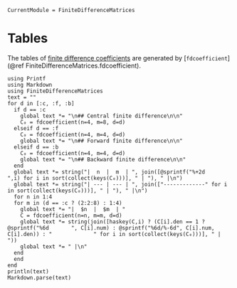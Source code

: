 ```@meta
CurrentModule = FiniteDifferenceMatrices
```

# Tables

The tables of [finite difference coefficients](https://en.wikipedia.org/wiki/Finite_difference_coefficient) are generated by [`fdcoefficient`](@ref FiniteDifferenceMatrices.fdcoefficient).

```@eval
using Printf
using Markdown
using FiniteDifferenceMatrices
text = ""
for d in [:c, :f, :b]
  if d == :c
    global text *= "\n## Central finite difference\n\n"
    C₀ = fdcoefficient(n=4, m=8, d=d)
  elseif d == :f
    C₀ = fdcoefficient(n=4, m=4, d=d)
    global text *= "\n## Forward finite difference\n\n"
  elseif d == :b
    C₀ = fdcoefficient(n=4, m=4, d=d)
    global text *= "\n## Backward finite difference\n\n"
  end
  global text *= string("|  n  |  m  | ", join([@sprintf("%+2d           ",i) for i in sort(collect(keys(C₀)))], " | "), " |\n")
  global text *= string("| --- | --- | ", join(["-------------" for i in sort(collect(keys(C₀)))], " | "), " |\n")
  for n in 1:4
  for m in (d == :c ? (2:2:8) : 1:4)
    global text *= "|  $n  |  $m  | "
    C = fdcoefficient(n=n, m=m, d=d)
    global text *= string(join([haskey(C,i) ? (C[i].den == 1 ? @sprintf("%6d       ", C[i].num) : @sprintf("%6d/%-6d", C[i].num, C[i].den)) : "             " for i in sort(collect(keys(C₀)))], " | "))
    global text *= " |\n"
  end
  end
end
println(text)
Markdown.parse(text)
```